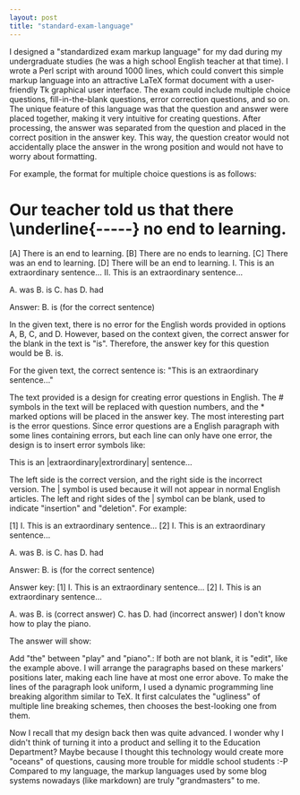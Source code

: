 ```yaml
---
layout: post
title: "standard-exam-language"
---
```


 I designed a "standardized exam markup language" for my dad during my undergraduate studies (he was a high school English teacher at that time). I wrote a Perl script with around 1000 lines, which could convert this simple markup language into an attractive LaTeX format document with a user-friendly Tk graphical user interface. The exam could include multiple choice questions, fill-in-the-blank questions, error correction questions, and so on. The unique feature of this language was that the question and answer were placed together, making it very intuitive for creating questions. After processing, the answer was separated from the question and placed in the correct position in the answer key. This way, the question creator would not accidentally place the answer in the wrong position and would not have to worry about formatting.

For example, the format for multiple choice questions is as follows:

# Our teacher told us that there \underline{-----} no end to learning.
[A] There is an end to learning.
[B] There are no ends to learning.
[C] There was an end to learning.
[D] There will be an end to learning. I. This is an extraordinary sentence...
II. This is an extraordinary sentence...

A. was
B. is
C. has
D. had

Answer: B. is (for the correct sentence)

In the given text, there is no error for the English words provided in options A, B, C, and D. However, based on the context given, the correct answer for the blank in the text is "is". Therefore, the answer key for this question would be B. is.

For the given text, the correct sentence is: "This is an extraordinary sentence..."

The text provided is a design for creating error questions in English. The # symbols in the text will be replaced with question numbers, and the * marked options will be placed in the answer key. The most interesting part is the error questions. Since error questions are a English paragraph with some lines containing errors, but each line can only have one error, the design is to insert error symbols like:

This is an |extraordinary|extrordinary| sentence...

The left side is the correct version, and the right side is the incorrect version. The | symbol is used because it will not appear in normal English articles. The left and right sides of the | symbol can be blank, used to indicate "insertion" and "deletion". For example:

[1] I. This is an extraordinary sentence...
[2] I. This is an extraordinary sentence...

A. was
B. is
C. has
D. had

Answer: B. is (for the correct sentence)

Answer key:
[1] I. This is an extraordinary sentence...
[2] I. This is an extraordinary sentence...

A. was
B. is (correct answer)
C. has
D. had (incorrect answer) I don't know how to play the piano.

The answer will show:

Add "the" between "play" and "piano".: If both are not blank, it is "edit", like the example above. I will arrange the paragraphs based on these markers' positions later, making each line have at most one error above. To make the lines of the paragraph look uniform, I used a dynamic programming line breaking algorithm similar to TeX. It first calculates the "ugliness" of multiple line breaking schemes, then chooses the best-looking one from them.

Now I recall that my design back then was quite advanced. I wonder why I didn't think of turning it into a product and selling it to the Education Department? Maybe because I thought this technology would create more "oceans" of questions, causing more trouble for middle school students :-P Compared to my language, the markup languages used by some blog systems nowadays (like markdown) are truly "grandmasters" to me.